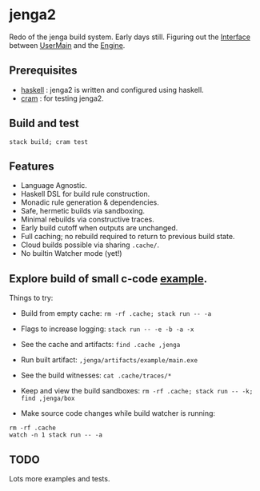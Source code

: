 # jenga2

Redo of the jenga build system.
Early days still. Figuring out the [Interface](src/Interface.hs)
between [UserMain](src/UserMain.hs) and the [Engine](src/Engine.hs).

## Prerequisites

- [haskell](https://www.haskell.org) : jenga2 is written and configured using haskell.
- [cram](https://bitheap.org/cram/) : for testing jenga2.

## Build and test

`stack build; cram test`

## Features

- Language Agnostic.
- Haskell DSL for build rule construction.
- Monadic rule generation & dependencies.
- Safe, hermetic builds via sandboxing.
- Minimal rebuilds via constructive traces.
- Early build cutoff when outputs are unchanged.
- Full caching; no rebuild required to return to previous build state.
- Cloud builds possible via sharing `.cache/`.
- No builtin Watcher mode (yet!)

## Explore build of small c-code [example](example).

Things to try:

- Build from empty cache: `rm -rf .cache; stack run -- -a`
- Flags to increase logging: `stack run -- -e -b -a -x`
- See the cache and artifacts: `find .cache ,jenga`
- Run built artifact: `,jenga/artifacts/example/main.exe`
- See the build witnesses: `cat .cache/traces/*`
- Keep and view the build sandboxes: `rm -rf .cache; stack run -- -k; find ,jenga/box`

- Make source code changes while build watcher is running:
```
rm -rf .cache
watch -n 1 stack run -- -a
```

## TODO

Lots more examples and tests.
